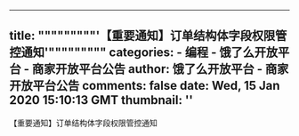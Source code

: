 
---
title: """""""""'【重要通知】订单结构体字段权限管控通知'"""""""""
categories: 
    - 编程
    - 饿了么开放平台 - 商家开放平台公告
author: 饿了么开放平台 - 商家开放平台公告
comments: false
date: Wed, 15 Jan 2020 15:10:13 GMT
thumbnail: ''
---

<div>   
【重要通知】订单结构体字段权限管控通知  
</div>
            